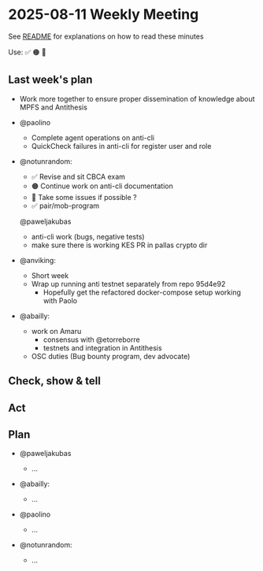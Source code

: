 # 2025-08-11 Weekly Meeting

See [README](README.md) for explanations on how to read these minutes

Use: ✅ 🟠 🔴 

## Last week's plan

* Work more together to ensure proper dissemination of knowledge about MPFS and Antithesis

* @paolino
  - Complete agent operations on anti-cli 
  - QuickCheck failures in anti-cli for register user and role

* @notunrandom:
  * ✅ Revise and sit CBCA exam
  * 🟠 Continue work on anti-cli documentation
  * 🔴 Take some issues if possible ?
  * ✅ pair/mob-program
  
  @paweljakubas
  - anti-cli work (bugs, negative tests)
  - make sure there is working KES PR in pallas crypto dir 

* @anviking:
  * Short week
  * Wrap up running anti testnet separately from repo 95d4e92
    * Hopefully get the refactored docker-compose setup working with Paolo

* @abailly:
  * work on Amaru 
    * consensus with @etorreborre
    * testnets and integration in Antithesis
  * OSC duties (Bug bounty program, dev advocate)


## Check, show & tell


## Act


## Plan

* @paweljakubas
  * ...

* @abailly:
  * ...

* @paolino
  * ...

* @notunrandom:
  * ...
